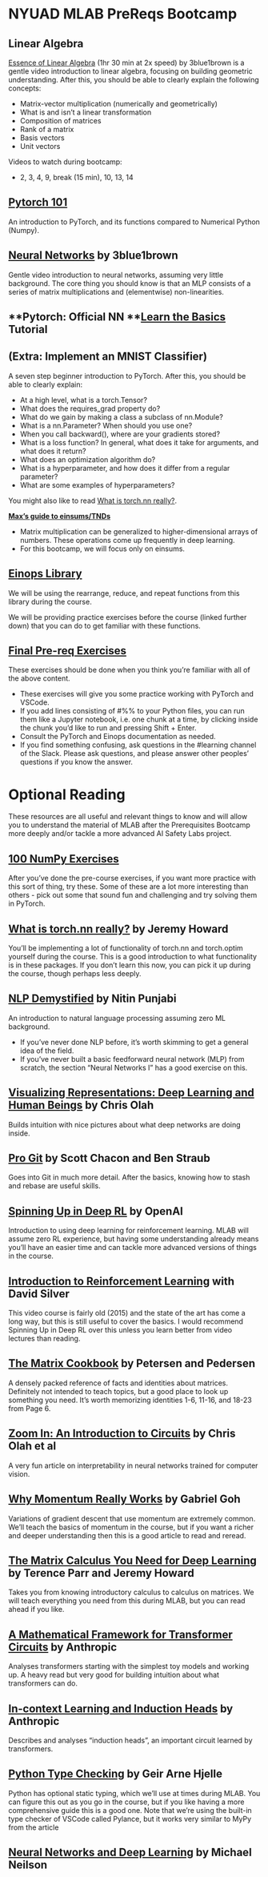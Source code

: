 # NYUAD MLAB PreReqs Bootcamp

## **Linear Algebra**
[Essence of Linear Algebra](https://www.youtube.com/playlist?list=PLZHQObOWTQDPD3MizzM2xVFitgF8hE_ab) (1hr 30 min at 2x speed) by 3blue1brown is a gentle video introduction to linear algebra, focusing on building geometric understanding. After this, you should be able to clearly explain the following concepts:
* Matrix-vector multiplication (numerically and geometrically)
* What is and isn’t a linear transformation
* Composition of matrices
* Rank of a matrix
* Basis vectors
* Unit vectors

Videos to watch during bootcamp:
* 2, 3, 4, 9, break (15 min), 10, 13, 14

## **[Pytorch 101](https://colab.research.google.com/drive/1ysF3Q0BpCRmEnl9-X0OH-WMy4KTxx-fj?usp=sharing)**
An introduction to PyTorch, and its functions compared to Numerical Python (Numpy).

## **[Neural Networks](https://www.youtube.com/playlist?list=PLZHQObOWTQDNU6R1_67000Dx_ZCJB-3pi)** by 3blue1brown
Gentle video introduction to neural networks, assuming very little background. The core thing you should know is that an MLP consists of a series of matrix multiplications and (elementwise) non-linearities.

## **Pytorch: Official NN ****[Learn the Basics](https://pytorch.org/tutorials/beginner/basics/intro.html)** Tutorial

## **(Extra: Implement an MNIST Classifier)**
A seven step beginner introduction to PyTorch. After this, you should be able to clearly explain:
* At a high level, what is a torch.Tensor?
* What does the requires_grad property do?
* What do we gain by making a class a subclass of nn.Module?
* What is a nn.Parameter? When should you use one?
* When you call backward(), where are your gradients stored?
* What is a loss function? In general, what does it take for arguments, and what does it return?
* What does an optimization algorithm do?
* What is a hyperparameter, and how does it differ from a regular parameter?
* What are some examples of hyperparameters?

You might also like to read [What is torch.nn really?](https://pytorch.org/tutorials/beginner/nn_tutorial.html).

**[Max’s guide to einsums/TNDs](https://witty-mirror-0a0.notion.site/Einsum-and-Tensor-Network-Diagrams-cdaed015c6e0440b956d2c208cfbcae5)**
* Matrix multiplication can be generalized to higher-dimensional arrays of numbers. These operations come up frequently in deep learning.
* For this bootcamp, we will focus only on einsums.

## **[Einops Library](https://einops.rocks/1-einops-basics/)**
We will be using the rearrange, reduce, and repeat functions from this library during the course.

We will be providing practice exercises before the course (linked further down)  that you can do to get familiar with these functions.

## **[Final Pre-req Exercises](https://github.com/Kiv/mlab2_pre_exercises/blob/master/w0d1_instructions.md)**
These exercises should be done when you think you’re familiar with all of the above content.

* These exercises will give you some practice working with PyTorch and VSCode.
* If you add lines consisting of #%% to your Python files, you can run them like a Jupyter notebook, i.e. one chunk at a time, by clicking inside the chunk you’d like to run and pressing Shift + Enter.
* Consult the PyTorch and Einops documentation as needed.
* If you find something confusing, ask questions in the #learning channel of the Slack. Please ask questions, and please answer other peoples’ questions if you know the answer.


# **Optional Reading**
These resources are all useful and relevant things to know and will allow you to understand the material of MLAB after the Prerequisites Bootcamp more deeply and/or tackle a more advanced AI Safety Labs project.

## **[100 NumPy Exercises](https://github.com/rougier/numpy-100)**
After you’ve done the pre-course exercises, if you want more practice with this sort of thing, try these. Some of these are a lot more interesting than others - pick out some that sound fun and challenging and try solving them in PyTorch.

## **[What is torch.nn really?](https://pytorch.org/tutorials/beginner/nn_tutorial.html)** by Jeremy Howard
You’ll be implementing a lot of functionality of torch.nn and torch.optim yourself during the course. This is a good introduction to what functionality is in these packages. If you don’t learn this now, you can pick it up during the course, though perhaps less deeply.

## **[NLP Demystified](https://www.nlpdemystified.org/)** by Nitin Punjabi
An introduction to natural language processing assuming zero ML background.
* If you’ve never done NLP before, it’s worth skimming to get a general idea of the field.
* If you’ve never built a basic feedforward neural network (MLP) from scratch, the section “Neural Networks I” has a good exercise on this.

## **[Visualizing Representations: Deep Learning and Human Beings](https://colah.github.io/posts/2015-01-Visualizing-Representations/)** by Chris Olah
Builds intuition with nice pictures about what deep networks are doing inside.

## **[Pro Git](https://git-scm.com/book/en/v2)** by Scott Chacon and Ben Straub
Goes into Git in much more detail. After the basics, knowing how to stash and rebase are useful skills.

## **[Spinning Up in Deep RL](https://spinningup.openai.com/en/latest/)** by OpenAI
Introduction to using deep learning for reinforcement learning. MLAB will assume zero RL experience, but having some understanding already means you’ll have an easier time and can tackle more advanced versions of things in the course.

## **[Introduction to Reinforcement Learning](https://www.deepmind.com/learning-resources/introduction-to-reinforcement-learning-with-david-silver)** with David Silver
This video course is fairly old (2015) and the state of the art has come a long way, but this is still useful to cover the basics. I would recommend Spinning Up in Deep RL over this unless you learn better from video lectures than reading.

## **[The Matrix Cookbook](https://www.math.uwaterloo.ca/~hwolkowi/matrixcookbook.pdf)** by Petersen and Pedersen
A densely packed reference of facts and identities about matrices. Definitely not intended to teach topics, but a good place to look up something you need. It’s worth memorizing identities 1-6, 11-16, and 18-23 from Page 6.

## **[Zoom In: An Introduction to Circuits](https://distill.pub/2020/circuits/zoom-in/)** by Chris Olah et al
A very fun article on interpretability in neural networks trained for computer vision.

## **[Why Momentum Really Works](https://distill.pub/2017/momentum/)** by Gabriel Goh
Variations of gradient descent that use momentum are extremely common. We’ll teach the basics of momentum in the course, but if you want a richer and deeper understanding then this is a good article to read and reread.

## **[The Matrix Calculus You Need for Deep Learning](https://explained.ai/matrix-calculus/)** by Terence Parr and Jeremy Howard
Takes you from knowing introductory calculus to calculus on matrices. We will teach everything you need from this during MLAB, but you can read ahead if you like.

## **[A Mathematical Framework for Transformer Circuits](https://transformer-circuits.pub/2021/framework/index.html)** by Anthropic
Analyses transformers starting with the simplest toy models and working up. A heavy read but very good for building intuition about what transformers can do.

## **[In-context Learning and Induction Heads](https://transformer-circuits.pub/2022/in-context-learning-and-induction-heads/index.html)** by Anthropic
Describes and analyses “induction heads”, an important circuit learned by transformers.

## **[Python Type Checking](https://realpython.com/python-type-checking/)** by Geir Arne Hjelle
Python has optional static typing, which we’ll use at times during MLAB. You can figure this out as you go in the course, but if you like having a more comprehensive guide this is a good one. Note that we’re using the built-in type checker of VSCode called Pylance, but it works very similar to MyPy from the article

## **[Neural Networks and Deep Learning](http://neuralnetworksanddeeplearning.com/)** by Michael Neilson
